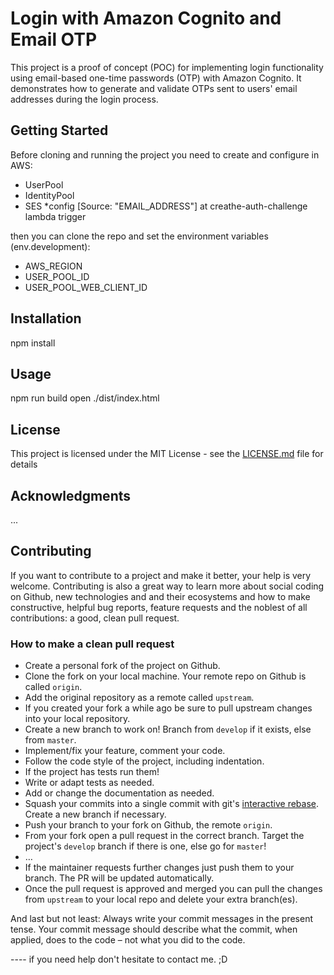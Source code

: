 # Login with Amazon Cognito and Email OTP

This project is a proof of concept (POC) for implementing login functionality using email-based one-time passwords (OTP) with Amazon Cognito.
It demonstrates how to generate and validate OTPs sent to users' email addresses during the login process.

## Getting Started

Before cloning and running the project you need to create and configure in AWS:
- UserPool
- IdentityPool
- SES 
*config  [Source: "EMAIL_ADDRESS"] at creathe-auth-challenge lambda trigger 

then you can clone the repo and set the environment variables (env.development):
- AWS_REGION
- USER_POOL_ID
- USER_POOL_WEB_CLIENT_ID

## Installation

npm install

## Usage

npm run build
open ./dist/index.html 

## License

This project is licensed under the MIT License - see the [LICENSE.md](LICENSE.md) file for details

## Acknowledgments

...

## Contributing

If you want to contribute to a project and make it better, your help is very welcome. Contributing is also a great way to learn more about social coding on Github, new technologies and and their ecosystems and how to make constructive, helpful bug reports, feature requests and the noblest of all contributions: a good, clean pull request.

### How to make a clean pull request

- Create a personal fork of the project on Github.
- Clone the fork on your local machine. Your remote repo on Github is called `origin`.
- Add the original repository as a remote called `upstream`.
- If you created your fork a while ago be sure to pull upstream changes into your local repository.
- Create a new branch to work on! Branch from `develop` if it exists, else from `master`.
- Implement/fix your feature, comment your code.
- Follow the code style of the project, including indentation.
- If the project has tests run them!
- Write or adapt tests as needed.
- Add or change the documentation as needed.
- Squash your commits into a single commit with git's [interactive rebase](https://help.github.com/articles/interactive-rebase). Create a new branch if necessary.
- Push your branch to your fork on Github, the remote `origin`.
- From your fork open a pull request in the correct branch. Target the project's `develop` branch if there is one, else go for `master`!
- …
- If the maintainer requests further changes just push them to your branch. The PR will be updated automatically.
- Once the pull request is approved and merged you can pull the changes from `upstream` to your local repo and delete
your extra branch(es).

And last but not least: Always write your commit messages in the present tense. Your commit message should describe what the commit, when applied, does to the code – not what you did to the code.


---- if you need help don't hesitate to contact me. ;D